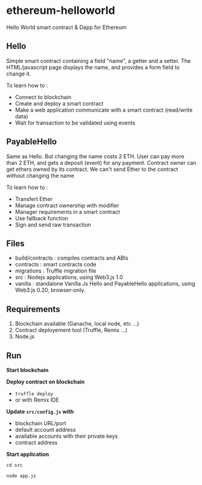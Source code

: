 # ethereum-helloworld
Hello World smart contract & Dapp for Ethereum

## Hello
Simple smart contract containing a field "name", a getter and a setter.
The HTML/javascript page displays the name, and provides a form field to change it.

To learn how to :
- Connect to blockchain
- Create and deploy a smart contract
- Make a web application communicate with a smart contract (read/write data)
- Wait for transaction to be validated using events

## PayableHello
Same as Hello. But changing the name costs 2 ETH.
User can pay more than 2 ETH, and gets a deposit (event) for any payment.
Contract owner can get ethers owned by its contract.
We can't send Ether to the contract without changing the name

To learn how to :
- Transfert Ether
- Manage contract ownership with modifier
- Manager requirements in a smart contract
- Use fallback function
- Sign and send raw transaction

## Files
- build/contracts : compiles contracts and ABIs
- contracts : smart contracts code
- migrations : Truffle migration file
- src : Nodejs applications, using Web3.js 1.0
- vanilla : standalone Vanilla Js Hello and PayableHello applications, using Web3.js 0.20, browser-only.

## Requirements
1. Blockchain available (Ganache, local node, etc ...)
2. Contract deployement tool (Truffle, Remix ...)
3. Node.js

## Run
**Start blockchain**

**Deploy contract on blockchain**
- ``truffle deploy`` 
- or with Remix IDE

**Update ``src/config.js`` with**
 - blockchain URL/port
 - default account address
 - available accounts with their private keys
 - contract address
 
**Start application** 

``cd src``

``node app.js``
 
